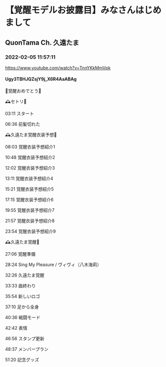 # 【覚醒モデルお披露目】みなさんはじめまして

## QuonTama Ch. 久遠たま

### 2022-02-05 11:57:11

https://www.youtube.com/watch?v=TnnYKkMmVpk

#### Ugy3TBHJQZsjY9j_X6R4AaABAg

🎊覚醒おめでとう🎊



🕰セトリ🥀



03:11 スタート

06:36 前髪切れた



🕰久遠たま覚醒衣装予想🥀



08:03 覚醒衣装予想紹介1

10:48 覚醒衣装予想紹介2

12:02 覚醒衣装予想紹介3

13:11 覚醒衣装予想紹介4

15:21 覚醒衣装予想紹介5

17:15 覚醒衣装予想紹介6

19:55 覚醒衣装予想紹介7

21:57 覚醒衣装予想紹介8

23:54 覚醒衣装予想紹介9



🕰久遠たま覚醒🥀



27:06 覚醒準備

28:24 Sing My Pleasure / ヴィヴィ（八木海莉）

32:26 久遠たま覚醒

33:33 曲終わり

35:54 新しいロゴ

37:10 足から全身

40:36 戦闘モード

42:42 表情

46:56 スタンプ更新

48:37 メンバープラン

51:20 記念グッズ

